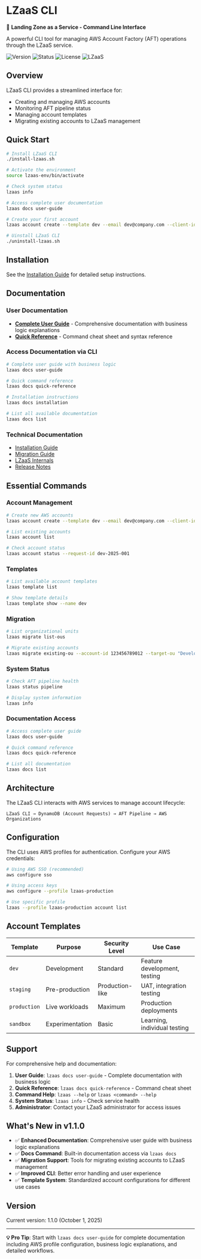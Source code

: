 # LZaaS CLI

🚀 **Landing Zone as a Service - Command Line Interface**

A powerful CLI tool for managing AWS Account Factory (AFT) operations through the LZaaS service.

![Version](https://img.shields.io/badge/version-v1.0.0-blue.svg)
![Status](https://img.shields.io/badge/status-production--ready-green.svg)
![License](https://img.shields.io/badge/license-MIT-blue.svg)
![LZaaS](https://img.shields.io/badge/LZaaS-v1.0.0-green.svg)

## Overview

LZaaS CLI provides a streamlined interface for:
- Creating and managing AWS accounts
- Monitoring AFT pipeline status
- Managing account templates
- Migrating existing accounts to LZaaS management

## Quick Start

```bash
# Install LZaaS CLI
./install-lzaas.sh

# Activate the environment
source lzaas-env/bin/activate

# Check system status
lzaas info

# Access complete user documentation
lzaas docs user-guide

# Create your first account
lzaas account create --template dev --email dev@company.com --client-id your-team
```

```bash
# Uinstall LZaaS CLI
./uninstall-lzaas.sh
```

## Installation

See the [Installation Guide](docs/INSTALLATION_GUIDE.md) for detailed setup instructions.

## Documentation

### User Documentation
- **[Complete User Guide](docs/USER_GUIDE.md)** - Comprehensive documentation with business logic explanations
- **[Quick Reference](docs/QUICK_REFERENCE.md)** - Command cheat sheet and syntax reference

### Access Documentation via CLI
```bash
# Complete user guide with business logic
lzaas docs user-guide

# Quick command reference
lzaas docs quick-reference

# Installation instructions
lzaas docs installation

# List all available documentation
lzaas docs list
```

### Technical Documentation
- [Installation Guide](docs/INSTALLATION_GUIDE.md)
- [Migration Guide](docs/MIGRATION_GUIDE.md)
- [LZaaS Internals](docs/ARCHITECTURE.md)
- [Release Notes](RELEASE_NOTES.md)

## Essential Commands

### Account Management
```bash
# Create new AWS accounts
lzaas account create --template dev --email dev@company.com --client-id team-alpha

# List existing accounts
lzaas account list

# Check account status
lzaas account status --request-id dev-2025-001
```

### Templates
```bash
# List available account templates
lzaas template list

# Show template details
lzaas template show --name dev
```

### Migration
```bash
# List organizational units
lzaas migrate list-ous

# Migrate existing accounts
lzaas migrate existing-ou --account-id 123456789012 --target-ou "Development" --dry-run
```

### System Status
```bash
# Check AFT pipeline health
lzaas status pipeline

# Display system information
lzaas info
```

### Documentation Access
```bash
# Access complete user guide
lzaas docs user-guide

# Quick command reference
lzaas docs quick-reference

# List all documentation
lzaas docs list
```

## Architecture

The LZaaS CLI interacts with AWS services to manage account lifecycle:

```
LZaaS CLI → DynamoDB (Account Requests) → AFT Pipeline → AWS Organizations
```

## Configuration

The CLI uses AWS profiles for authentication. Configure your AWS credentials:

```bash
# Using AWS SSO (recommended)
aws configure sso

# Using access keys
aws configure --profile lzaas-production

# Use specific profile
lzaas --profile lzaas-production account list
```

## Account Templates

| Template | Purpose | Security Level | Use Case |
|----------|---------|----------------|----------|
| `dev` | Development | Standard | Feature development, testing |
| `staging` | Pre-production | Production-like | UAT, integration testing |
| `production` | Live workloads | Maximum | Production deployments |
| `sandbox` | Experimentation | Basic | Learning, individual testing |

## Support

For comprehensive help and documentation:

1. **User Guide**: `lzaas docs user-guide` - Complete documentation with business logic
2. **Quick Reference**: `lzaas docs quick-reference` - Command cheat sheet
3. **Command Help**: `lzaas --help` or `lzaas <command> --help`
4. **System Status**: `lzaas info` - Check service health
5. **Administrator**: Contact your LZaaS administrator for access issues

## What's New in v1.1.0

- ✅ **Enhanced Documentation**: Comprehensive user guide with business logic explanations
- ✅ **Docs Command**: Built-in documentation access via `lzaas docs`
- ✅ **Migration Support**: Tools for migrating existing accounts to LZaaS management
- ✅ **Improved CLI**: Better error handling and user experience
- ✅ **Template System**: Standardized account configurations for different use cases

## Version

Current version: 1.1.0 (October 1, 2025)

---

**💡 Pro Tip**: Start with `lzaas docs user-guide` for complete documentation including AWS profile configuration, business logic explanations, and detailed workflows.
